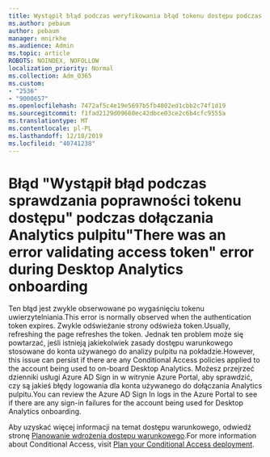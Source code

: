 ```yaml
---
title: Wystąpił błąd podczas weryfikowania błąd tokenu dostępu podczas analizy pulpitu na pokład
ms.author: pebaum
author: pebaum
manager: mnirkhe
ms.audience: Admin
ms.topic: article
ROBOTS: NOINDEX, NOFOLLOW
localization_priority: Normal
ms.collection: Adm_O365
ms.custom:
- "2536"
- "9000657"
ms.openlocfilehash: 7472af5c4e19e5697b5fb4802ed1cbb2c74f1d19
ms.sourcegitcommit: f1fad2129d09660ec42dbce03ce2c6b4cfc9555a
ms.translationtype: MT
ms.contentlocale: pl-PL
ms.lasthandoff: 12/18/2019
ms.locfileid: "40741238"
---
```

# <a name="there-was-an-error-validating-access-token-error-during-desktop-analytics-onboarding"></a><span data-ttu-id="132b8-102">Błąd "Wystąpił błąd podczas sprawdzania poprawności tokenu dostępu" podczas dołączania Analytics pulpitu</span><span class="sxs-lookup"><span data-stu-id="132b8-102">"There was an error validating access token" error during Desktop Analytics onboarding</span></span>

<span data-ttu-id="132b8-103">Ten błąd jest zwykle obserwowane po wygaśnięciu tokenu uwierzytelniania.</span><span class="sxs-lookup"><span data-stu-id="132b8-103">This error is normally observed when the authentication token expires.</span></span> <span data-ttu-id="132b8-104">Zwykle odświeżanie strony odświeża token.</span><span class="sxs-lookup"><span data-stu-id="132b8-104">Usually, refreshing the page refreshes the token.</span></span> <span data-ttu-id="132b8-105">Jednak ten problem może się powtarzać, jeśli istnieją jakiekolwiek zasady dostępu warunkowego stosowane do konta używanego do analizy pulpitu na pokładzie.</span><span class="sxs-lookup"><span data-stu-id="132b8-105">However, this issue can persist if there are any Conditional Access policies applied to the account being used to on-board Desktop Analytics.</span></span> <span data-ttu-id="132b8-106">Możesz przejrzeć dzienniki usługi Azure AD Sign in w witrynie Azure Portal, aby sprawdzić, czy są jakieś błędy logowania dla konta używanego do dołączania Analytics pulpitu.</span><span class="sxs-lookup"><span data-stu-id="132b8-106">You can review the Azure AD Sign In logs in the Azure Portal to see if there are any sign-in failures for the account being used for Desktop Analytics onboarding.</span></span>

<span data-ttu-id="132b8-107">Aby uzyskać więcej informacji na temat dostępu warunkowego, odwiedź stronę [Planowanie wdrożenia dostępu warunkowego](https://docs.microsoft.com/azure/active-directory/conditional-access/plan-conditional-access).</span><span class="sxs-lookup"><span data-stu-id="132b8-107">For more information about Conditional Access, visit [Plan your Conditional Access deployment](https://docs.microsoft.com/azure/active-directory/conditional-access/plan-conditional-access).</span></span>